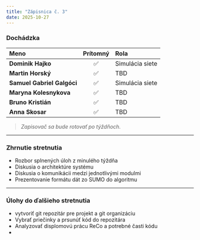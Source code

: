 ```yaml
---
title: "Zápisnica č. 3"
date: 2025-10-27
---
```


### Dochádzka

| Meno                       | Prítomný | Rola            |
| :------------------------- | :------: | :-------------- |
| **Dominik Hajko**          |    ✅     | Simulácia siete |
| **Martin Horský**          |    ✅     | TBD             |
| **Samuel Gabriel Galgóci** |    ✅     | Simulácia siete |
| **Maryna Kolesnykova**     |    ✅     | TBD             |
| **Bruno Kristián**         |    ✅     | TBD             |
| **Anna Skosar**            |    ✅     | TBD             |

> *Zapisovač sa bude rotovať po týždňoch.*

---

### Zhrnutie stretnutia

- Rozbor splnených úloh z minulého týždňa 
- Diskusia o architektúre systému
- Diskusia o komunikácii medzi jednotlivými modulmi  
- Prezentovanie formátu dát zo SUMO do algoritmu

---

### Úlohy do ďalšieho stretnutia

- vytvoriť git repozitár pre projekt a git organizáciu
- Vybrať priečinky a prsunúť kód do repozitára
- Analyzovať displomovú prácu ReCo a potrebné časti kódu
- 

